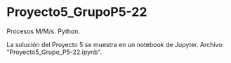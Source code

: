 # Proyecto5_GrupoP5-22
Procesos M/M/s. Python.

La solución del Proyecto 5 se muestra en un notebook de Jupyter. Archivo: "Proyecto5_Grupo_P5-22.ipynb".
